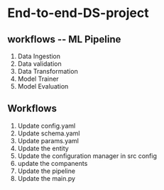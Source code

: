 # End-to-end-DS-project

## workflows  -- ML Pipeline
1. Data Ingestion
2. Data validation
3. Data Transformation
4. Model Trainer
5. Model Evaluation

## Workflows

1. Update config.yaml
2. Update schema.yaml
3. Update params.yaml
4. Update the entity
5. Update the configuration manager in src config
6. update the companents
7. Update the pipeline
8. Update the main.py